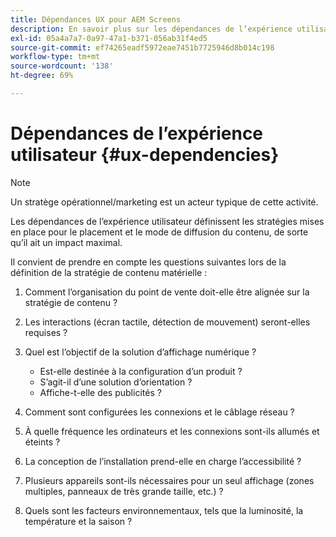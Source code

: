 ```yaml
---
title: Dépendances UX pour AEM Screens
description: En savoir plus sur les dépendances de l’expérience utilisateur pour AEM Screens.
exl-id: 05a4a7a7-0a97-47a1-b371-056ab31f4ed5
source-git-commit: ef74265eadf5972eae7451b7725946d8b014c198
workflow-type: tm+mt
source-wordcount: '138'
ht-degree: 69%

---
```


# Dépendances de l’expérience utilisateur {#ux-dependencies}

>[!NOTE]
>
>Un stratège opérationnel/marketing est un acteur typique de cette activité.

Les dépendances de l’expérience utilisateur définissent les stratégies mises en place pour le placement et le mode de diffusion du contenu, de sorte qu’il ait un impact maximal.

Il convient de prendre en compte les questions suivantes lors de la définition de la stratégie de contenu matérielle :

1. Comment l’organisation du point de vente doit-elle être alignée sur la stratégie de contenu ?

1. Les interactions (écran tactile, détection de mouvement) seront-elles requises ?

1. Quel est l’objectif de la solution d’affichage numérique ?

   * Est-elle destinée à la configuration d’un produit ?
   * S’agit-il d’une solution d’orientation ?
   * Affiche-t-elle des publicités ?

1. Comment sont configurées les connexions et le câblage réseau ?

1. À quelle fréquence les ordinateurs et les connexions sont-ils allumés et éteints ?

1. La conception de l’installation prend-elle en charge l’accessibilité ?

1. Plusieurs appareils sont-ils nécessaires pour un seul affichage (zones multiples, panneaux de très grande taille, etc.) ?

1. Quels sont les facteurs environnementaux, tels que la luminosité, la température et la saison ?
